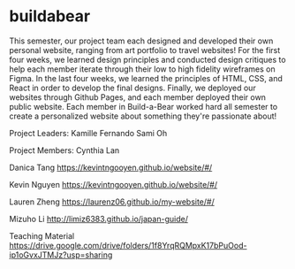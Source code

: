 # buildabear

This semester, our project team each designed and developed their own personal website, ranging from art portfolio to travel websites!  For the first four weeks, we learned design principles and conducted design critiques to help each member iterate through their low to high fidelity wireframes on Figma.  In the last four weeks, we learned the principles of HTML, CSS, and React in order to develop the final designs.  Finally, we deployed our websites through Github Pages, and each member deployed their own public website.  Each member in Build-a-Bear worked hard all semester to create a personalized website about something they're passionate about!

Project Leaders:
  Kamille Fernando
  Sami Oh
  
Project Members:
  Cynthia Lan
  
  Danica Tang
    https://kevintngooyen.github.io/website/#/
  
  Kevin Nguyen
    https://kevintngooyen.github.io/website/#/
  
  Lauren Zheng
    https://laurenz06.github.io/my-website/#/
  
  Mizuho Li
    http://limiz6383.github.io/japan-guide/
    
    
 Teaching Material
    https://drive.google.com/drive/folders/1f8YrqRQMpxK17bPuOod-ip1oGvxJTMJz?usp=sharing
